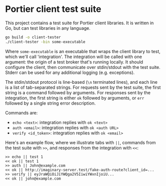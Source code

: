 # Portier client test suite

This project contains a test suite for Portier client libraries. It is written
in Go, but can test libraries in any language.

```sh
go build -o client-tester
./client-tester -bin some-executable
```

Where `some-executable` is an executable that wraps the client library to test,
which we'll call 'integration'. The integration will be called with one
argument: the origin of a test broker that's running locally. It should
configure the client, then communicate over stdin/stdout with the test suite.
Stderr can be used for any additional logging (e.g. exceptions).

The stdin/stdout protocol is line-based (`\n` terminated lines), and each line
is a list of tab-separated strings. For requests sent by the test suite, the
first string is a command followed by arguments. For responses sent by the
integration, the first string is either `ok` followed by arguments, or `err`
followed by a single string error description.

Commands are:

- `echo <text>`: integration replies with `ok <text>`
- `auth <email>`: integration replies with `ok <auth URL>`
- `verify <id_token>`: integration replies with `ok <email>`

Here's an example flow, where we illustrate tabs with `||`, commands from the
test suite with `>>`, and responses from the integration with `<<`:

```
>> echo || test 1
<< ok || test 1
>> auth || John@example.com
<< ok || http://imaginary-server.test/fake-auth-route?client_id=...
>> verify || eyJraWQiOiJiYWQga2V5IiwiYWxnIjoiU...
<< ok || john@example.com
```
